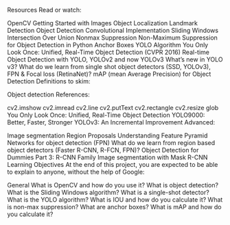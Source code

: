 Resources
Read or watch:

OpenCV
Getting Started with Images
Object Localization
Landmark Detection
Object Detection
Convolutional Implementation Sliding Windows
Intersection Over Union
Nonmax Suppression
Non-Maximum Suppression for Object Detection in Python
Anchor Boxes
YOLO Algorithm
You Only Look Once: Unified, Real-Time Object Detection (CVPR 2016)
Real-time Object Detection with YOLO, YOLOv2 and now YOLOv3
What’s new in YOLO v3?
What do we learn from single shot object detectors (SSD, YOLOv3), FPN & Focal loss (RetinaNet)?
mAP (mean Average Precision) for Object Detection
Definitions to skim:

Object detection
References:

cv2.imshow
cv2.imread
cv2.line
cv2.putText
cv2.rectangle
cv2.resize
glob
You Only Look Once: Unified, Real-Time Object Detection
YOLO9000: Better, Faster, Stronger
YOLOv3: An Incremental Improvement
Advanced:

Image segmentation
Region Proposals
Understanding Feature Pyramid Networks for object detection (FPN)
What do we learn from region based object detectors (Faster R-CNN, R-FCN, FPN)?
Object Detection for Dummies Part 3: R-CNN Family
Image segmentation with Mask R-CNN
Learning Objectives
At the end of this project, you are expected to be able to explain to anyone, without the help of Google:

General
What is OpenCV and how do you use it?
What is object detection?
What is the Sliding Windows algorithm?
What is a single-shot detector?
What is the YOLO algorithm?
What is IOU and how do you calculate it?
What is non-max suppression?
What are anchor boxes?
What is mAP and how do you calculate it?
